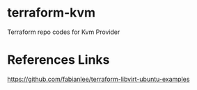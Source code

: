 # terraform-kvm
Terraform repo codes for Kvm Provider

# References Links
https://github.com/fabianlee/terraform-libvirt-ubuntu-examples
